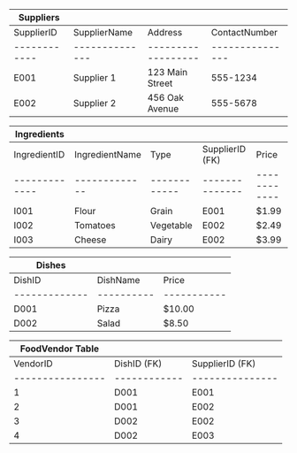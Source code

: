 | Suppliers  |              |                  |               |
|------------|--------------|------------------|---------------|
| SupplierID | SupplierName | Address          | ContactNumber |
|------------|--------------|------------------|---------------|
| E001       | Supplier 1   | 123 Main Street  | 555-1234      |
| E002       | Supplier 2   | 456 Oak Avenue   | 555-5678      |



| Ingredients   |               |              |                |              |
| ------------- | ------------- | ------------ | -------------- | ------------ |
| IngredientID  | IngredientName| Type         | SupplierID (FK)|      Price   |
| ------------- | ------------- | ------------ | -------------- | ------------ |
| I001          | Flour         | Grain        | E001           | $1.99        |
| I002          | Tomatoes      | Vegetable    | E002           | $2.49        |
| I003          | Cheese        | Dairy        | E002           | $3.99        |


| Dishes        |            |             |
| ------------- | ---------- | ----------- |
| DishID        | DishName   | Price       |
| ------------- | ---------- | ----------- |
| D001          | Pizza      | $10.00      |
| D002          | Salad      | $8.50       |



| FoodVendor Table |              |                 |
| ---------------- | ------------ | --------------- |
| VendorID         | DishID (FK)  | SupplierID (FK) |
| ---------------- | ------------ | --------------- |
| 1                | D001         | E001            |
| 2                | D001         | E002            |
| 3                | D002         | E002            |
| 4                | D002         | E003            |


